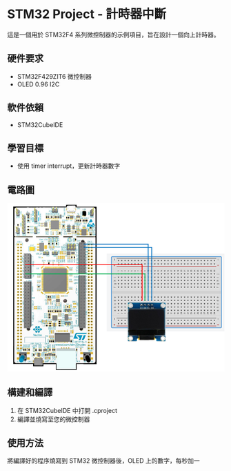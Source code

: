 # STM32 Project - 計時器中斷

這是一個用於 STM32F4 系列微控制器的示例項目，旨在設計一個向上計時器。

## 硬件要求

- STM32F429ZIT6 微控制器
- OLED 0.96 I2C

## 軟件依賴

- STM32CubeIDE

## 學習目標

- 使用 timer interrupt，更新計時器數字

## 電路圖

![STM32 Board](images/circuit.png)

## 構建和編譯

1. 在 STM32CubeIDE 中打開 .cproject
2. 編譯並燒寫至您的微控制器

## 使用方法

將編譯好的程序燒寫到 STM32 微控制器後，OLED 上的數字，每秒加一
